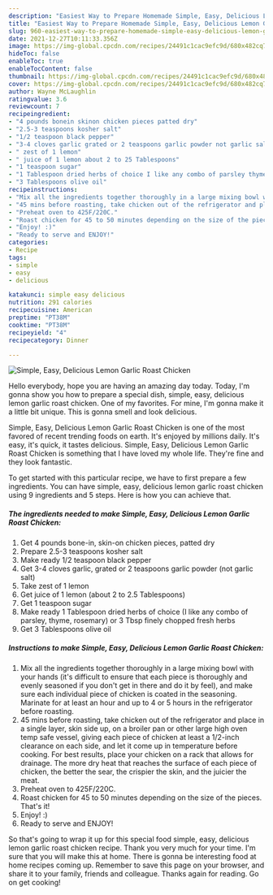 ```yaml
---
description: "Easiest Way to Prepare Homemade Simple, Easy, Delicious Lemon Garlic Roast Chicken"
title: "Easiest Way to Prepare Homemade Simple, Easy, Delicious Lemon Garlic Roast Chicken"
slug: 960-easiest-way-to-prepare-homemade-simple-easy-delicious-lemon-garlic-roast-chicken
date: 2021-12-27T10:11:33.356Z
image: https://img-global.cpcdn.com/recipes/24491c1cac9efc9d/680x482cq70/simple-easy-delicious-lemon-garlic-roast-chicken-recipe-main-photo.jpg
hideToc: false
enableToc: true
enableTocContent: false
thumbnail: https://img-global.cpcdn.com/recipes/24491c1cac9efc9d/680x482cq70/simple-easy-delicious-lemon-garlic-roast-chicken-recipe-main-photo.jpg
cover: https://img-global.cpcdn.com/recipes/24491c1cac9efc9d/680x482cq70/simple-easy-delicious-lemon-garlic-roast-chicken-recipe-main-photo.jpg
author: Wayne McLaughlin
ratingvalue: 3.6
reviewcount: 7
recipeingredient:
- "4 pounds bonein skinon chicken pieces patted dry"
- "2.5-3 teaspoons kosher salt"
- "1/2 teaspoon black pepper"
- "3-4 cloves garlic grated or 2 teaspoons garlic powder not garlic salt"
- " zest of 1 lemon"
- " juice of 1 lemon about 2 to 25 Tablespoons"
- "1 teaspoon sugar"
- "1 Tablespoon dried herbs of choice I like any combo of parsley thyme rosemary or 3 Tbsp finely chopped fresh herbs"
- "3 Tablespoons olive oil"
recipeinstructions:
- "Mix all the ingredients together thoroughly in a large mixing bowl with your hands (it&#39;s difficult to ensure that each piece is thoroughly and evenly seasoned if you don&#39;t get in there and do it by feel), and make sure each individual piece of chicken is coated in the seasoning. Marinate for at least an hour and up to 4 or 5 hours in the refrigerator before roasting."
- "45 mins before roasting, take chicken out of the refrigerator and place in a single layer, skin side up, on a broiler pan or other large high oven temp safe vessel, giving each piece of chicken at least a 1/2-inch clearance on each side, and let it come up in temperature before cooking. For best results, place your chicken on a rack that allows for drainage. The more dry heat that reaches the surface of each piece of chicken, the better the sear, the crispier the skin, and the juicier the meat."
- "Preheat oven to 425F/220C."
- "Roast chicken for 45 to 50 minutes depending on the size of the pieces. That&#39;s it!"
- "Enjoy! :)"
- "Ready to serve and ENJOY!"
categories:
- Recipe
tags:
- simple
- easy
- delicious

katakunci: simple easy delicious 
nutrition: 291 calories
recipecuisine: American
preptime: "PT38M"
cooktime: "PT38M"
recipeyield: "4"
recipecategory: Dinner

---
```



![Simple, Easy, Delicious Lemon Garlic Roast Chicken](https://img-global.cpcdn.com/recipes/24491c1cac9efc9d/680x482cq70/simple-easy-delicious-lemon-garlic-roast-chicken-recipe-main-photo.jpg)

Hello everybody, hope you are having an amazing day today. Today, I'm gonna show you how to prepare a special dish, simple, easy, delicious lemon garlic roast chicken. One of my favorites. For mine, I'm gonna make it a little bit unique. This is gonna smell and look delicious.

Simple, Easy, Delicious Lemon Garlic Roast Chicken is one of the most favored of recent trending foods on earth. It's enjoyed by millions daily. It's easy, it's quick, it tastes delicious. Simple, Easy, Delicious Lemon Garlic Roast Chicken is something that I have loved my whole life. They're fine and they look fantastic.




To get started with this particular recipe, we have to first prepare a few ingredients. You can have simple, easy, delicious lemon garlic roast chicken using 9 ingredients and 5 steps. Here is how you can achieve that.

<!--inarticleads1-->

##### The ingredients needed to make Simple, Easy, Delicious Lemon Garlic Roast Chicken:

1. Get 4 pounds bone-in, skin-on chicken pieces, patted dry
1. Prepare 2.5-3 teaspoons kosher salt
1. Make ready 1/2 teaspoon black pepper
1. Get 3-4 cloves garlic, grated or 2 teaspoons garlic powder (not garlic salt)
1. Take  zest of 1 lemon
1. Get  juice of 1 lemon (about 2 to 2.5 Tablespoons)
1. Get 1 teaspoon sugar
1. Make ready 1 Tablespoon dried herbs of choice (I like any combo of parsley, thyme, rosemary) or 3 Tbsp finely chopped fresh herbs
1. Get 3 Tablespoons olive oil




<!--inarticleads2-->

##### Instructions to make Simple, Easy, Delicious Lemon Garlic Roast Chicken:

1. Mix all the ingredients together thoroughly in a large mixing bowl with your hands (it&#39;s difficult to ensure that each piece is thoroughly and evenly seasoned if you don&#39;t get in there and do it by feel), and make sure each individual piece of chicken is coated in the seasoning. Marinate for at least an hour and up to 4 or 5 hours in the refrigerator before roasting.
1. 45 mins before roasting, take chicken out of the refrigerator and place in a single layer, skin side up, on a broiler pan or other large high oven temp safe vessel, giving each piece of chicken at least a 1/2-inch clearance on each side, and let it come up in temperature before cooking. For best results, place your chicken on a rack that allows for drainage. The more dry heat that reaches the surface of each piece of chicken, the better the sear, the crispier the skin, and the juicier the meat.
1. Preheat oven to 425F/220C.
1. Roast chicken for 45 to 50 minutes depending on the size of the pieces. That&#39;s it!
1. Enjoy! :)
1. Ready to serve and ENJOY!



So that's going to wrap it up for this special food simple, easy, delicious lemon garlic roast chicken recipe. Thank you very much for your time. I'm sure that you will make this at home. There is gonna be interesting food at home recipes coming up. Remember to save this page on your browser, and share it to your family, friends and colleague. Thanks again for reading. Go on get cooking!
